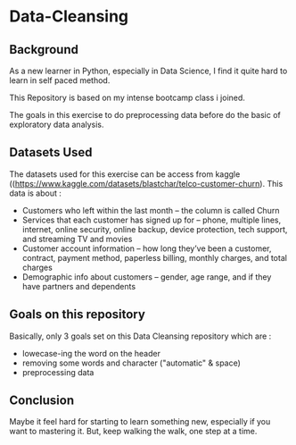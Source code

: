 # Data-Cleansing


## Background
As a new learner in Python, especially in Data Science, I find it quite hard to learn in self paced method.

This Repository is based on my intense bootcamp class i joined.

The goals in this exercise to do preprocessing data before do the basic of exploratory data analysis.

## Datasets Used

The datasets used for this exercise can be access from kaggle ((https://www.kaggle.com/datasets/blastchar/telco-customer-churn).
This data is about :
 * Customers who left within the last month – the column is called Churn
 * Services that each customer has signed up for – phone, multiple lines, internet, online security, online backup, device protection, tech support, and streaming TV and movies
 * Customer account information – how long they’ve been a customer, contract, payment method, paperless billing, monthly charges, and total charges
 * Demographic info about customers – gender, age range, and if they have partners and dependents
 
 ## Goals on this repository
 
 Basically, only 3 goals set on this Data Cleansing repository which are :
 * lowecase-ing the word on the header
 * removing some words and character ("automatic" & space)
 * preprocessing data
 
 ## Conclusion

Maybe it feel hard for starting to learn something new, especially if you want to mastering it. But, keep walking the walk, one step at a time.
